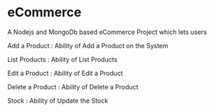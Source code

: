 # eCommerce
A Nodejs and MongoDb based eCommerce Project which lets users

Add a Product	:	Ability of Add a Product on the System

List Products	:	Ability of List Products

Edit a Product	:	Ability of Edit a Product

Delete a Product	:	Ability of Delete a Product

Stock	:	Ability of Update the Stock
